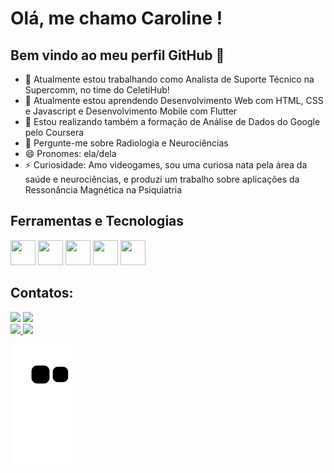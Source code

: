 # Olá, me chamo Caroline ! 
## Bem vindo ao meu perfil GitHub 👋

- 🔭 Atualmente estou trabalhando como Analista de Suporte Técnico na Supercomm, no time do CeletiHub!
- 🌱 Atualmente estou aprendendo Desenvolvimento Web com HTML, CSS e Javascript e Desenvolvimento Mobile com Flutter
- :notebook: Estou realizando também a formação de Análise de Dados do Google pelo Coursera
- 💬 Pergunte-me sobre Radiologia e Neurociências 
- 😄 Pronomes: ela/dela
- ⚡ Curiosidade: Amo videogames, sou uma curiosa nata pela área da saúde e neurociências, e produzi um trabalho sobre aplicações da Ressonância Magnética na Psiquiatria

## Ferramentas e Tecnologias

<img loading="lazy" src="https://cdn.jsdelivr.net/gh/devicons/devicon@latest/icons/html5/html5-original.svg" width="40" height="40"/> <img loading="lazy" src="https://cdn.jsdelivr.net/gh/devicons/devicon@latest/icons/css3/css3-original.svg" width="40" height="40"/> <img loading="lazy" src="https://cdn.jsdelivr.net/gh/devicons/devicon@latest/icons/javascript/javascript-original.svg" width="40" height="40"/> <img loading="lazy" src="https://cdn.jsdelivr.net/gh/devicons/devicon@latest/icons/postman/postman-original.svg" width="40" height="40"/> <img loading="lazy" src="https://cdn.jsdelivr.net/gh/devicons/devicon@latest/icons/postgresql/postgresql-original.svg" width="40" height="40"/>

## Contatos:

<div>
<a href = "mailto:caroline.archanjo@gmail.com"><img loading="lazy" src="https://img.shields.io/badge/Gmail-D14836?style=for-the-badge&logo=gmail&logoColor=white" target="_blank"></a>
<a href="https://www.linkedin.com/in/archanjocaroline" target="_blank"><img loading="lazy" src="https://img.shields.io/badge/-LinkedIn-%230077B5?style=for-the-badge&logo=linkedin&logoColor=white" target="_blank"></a>   
</div>

<div>
<a href="https://github.com/carolinearchanjo">
<img loading="lazy" height="180em" src="https://github-readme-stats.vercel.app/api/top-langs/?username=carolinearchanjo&layout=compact&langs_count=7&theme=dracula"/> <img loading="lazy" height="180em" src="https://github-readme-stats.vercel.app/api?username=carolinearchanjo&show_icons=true&theme=dracula&include_all_commits=true&count_private=true"/>
</div>

![snake gif](https://github.com/carolinearchanjo/carolinearchanjo/blob/output/github-contribution-grid-snake.svg)
